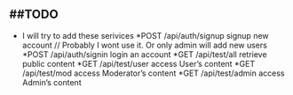 ##TODO
----------

- I will try to add these serivices
    *POST	/api/auth/signup	signup new account // Probably I wont use it. Or only admin will add new users
    *POST	/api/auth/signin	login an account
    *GET	/api/test/all	retrieve public content
    *GET	/api/test/user	access User’s content
    *GET	/api/test/mod	access Moderator’s content
    *GET	/api/test/admin	access Admin’s content


